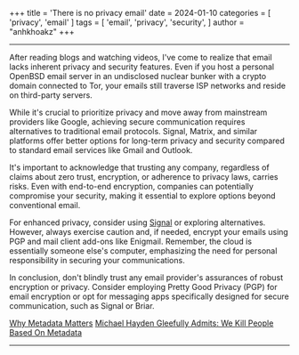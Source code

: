 +++
title = 'There is no privacy email'
date = 2024-01-10
categories = [
    'privacy',
    'email'
]
tags = [
    'email',
    'privacy',
    'security',
]
author = "anhkhoakz"
+++

---

After reading blogs and watching videos, I've come to realize that email lacks inherent privacy and security features.
Even if you host a personal OpenBSD email server in an undisclosed nuclear bunker with a crypto domain connected to Tor, your emails still traverse ISP networks and reside on third-party servers.

While it's crucial to prioritize privacy and move away from mainstream providers like Google, achieving secure communication requires alternatives to traditional email protocols.
Signal, Matrix, and similar platforms offer better options for long-term privacy and security compared to standard email services like Gmail and Outlook.

It's important to acknowledge that trusting any company, regardless of claims about zero trust, encryption, or adherence to privacy laws, carries risks.
Even with end-to-end encryption, companies can potentially compromise your security, making it essential to explore options beyond conventional email.

For enhanced privacy, consider using [Signal](https://signal.org/) or exploring alternatives.
However, always exercise caution and, if needed, encrypt your emails using PGP and mail client add-ons like Enigmail.
Remember, the cloud is essentially someone else's computer, emphasizing the need for personal responsibility in securing your communications.

In conclusion, don't blindly trust any email provider's assurances of robust encryption or privacy.
Consider employing Pretty Good Privacy (PGP) for email encryption or opt for messaging apps specifically designed for secure communication, such as Signal or Briar.

[Why Metadata Matters](https://ssd.eff.org/module/why-metadata-matters)
[Michael Hayden Gleefully Admits: We Kill People Based On Metadata](https://rightedition.com/2014/05/13/michael-hayden-gleefully-admits-kill-people-based-metadata/)

---
